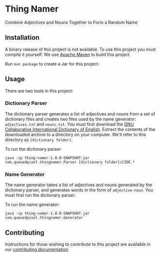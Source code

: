# Thing Namer

Combine Adjectives and Nouns Together to Form a Random Name

## Installation

A binary release of this project is not available. To use this project you must compile it yourself.
We use [Apache Maven](https://maven.apache.org/) to build this project.

Run `mvn package` to create a Jar for this project.

## Usage

There are two tools in this project:

### Dictionary Parser

The dictionary parser generates a list of adjectives and nouns from a set of dictionary files and creates two files used
by the name generator: `adjectives.txt` and `nouns.txt`.
You must first download the
[GNU Collaborative International Dictionary of English](http://gcide.gnu.org.ua/).
Extract the contents of the downloaded archive to a directory on your computer.
We'll refer to this directory as `[dictionary folder]`.

To run the dictionary parser:

`java -cp thing-namer-1.0.0-SNAPSHOT.jar com.queuedpixel.thingnamer.Parser [dictionary folder]/CIDE.*`

### Name Generator

The name generator takes a list of adjectives and nouns generated by the dictionary parser, and generates words in the
form of `adjective-noun`.
You must first run the dictionary parser.

To run the name generator:

`java -cp thing-namer-1.0.0-SNAPSHOT.jar com.queuedpixel.thingnamer.Generator`

## Contributing

Instructions for those wishing to contribute to this project are available in our
[contributing documentation](contributing.md).
